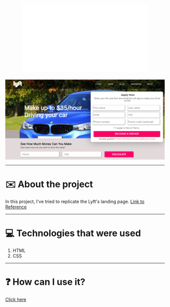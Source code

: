 <h1 align="center"><img src="https://github.com/arthur-lage/landing-page-lyft/blob/main/images/logo.png"/></h1>

![Image 1](https://github.com/arthur-lage/landing-page-lyft/blob/main/images/image_2021-02-27_165929.png)

---

# ✉️ About the project

In this project, I've tried to replicate the Lyft's landing page. [Link to Reference](https://github.com/arthur-lage/landing-page-lyft/blob/main/ref.png)

---

# 💻 Technologies that were used

1. HTML
2. CSS

---

# ❓ How can I use it?

[Click here](https://landing-page-lyft-arthur-lage.vercel.app)

